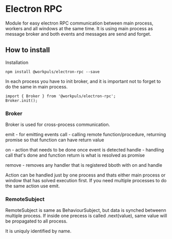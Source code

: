 # Electron RPC

Module for easy electron RPC communication between main process, workers and all windows at the same time.
It is using main process as message broker and both events and messages are send and forget.

## How to install

Installation
``` 
npm install @workpuls/electron-rpc --save 
```

In each process you have to init broker, and it is important not to forget to do the same in main process.
```
import { Broker } from '@workpuls/electron-rpc';
Broker.init();
```

### Broker
Broker is used for cross-process communication.

emit - for emitting events
call - calling remote function/procedure, returning promise so that function can have return value

on - action that needs to be done once event is detected
handle - handling call that's done and function return is what is resolved as promise

remove - removes any handler that is registered bboth with on and handle

Action can be handled just by one process and thats either main process or window that has solved execution first.
If you need multiple processes to do the same action use emit.

### RemoteSubject
RemoteSubject is same as BehaviourSubject, but data is synched betweenn multiple process.
If inside one precess is called .next(value), same value will be propagated to all process.

It is uniquly identified by name.
